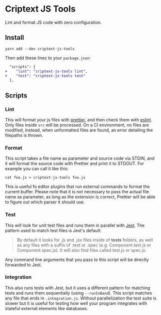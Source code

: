 # Criptext JS Tools

Lint and format JS code with zero configuration.

## Install

```
yarn add --dev criptext-js-tools
```

Then add these lines to your `package.json`:

``` diff
  "scripts": {
+    "lint": "criptext-js-tools lint",
+    "test": "criptext-js-tools test"
  },
```

## Scripts

### Lint

This will format your js files with [prettier](https://github.com/prettier/prettier), and then check them with [eslint](https://github.com/eslint/eslint). Only files inside `src` will be processed. On a CI environment, no files are modified, instead, when unformatted files are found, an error detailing the filepaths is thrown. 

### Format

This script takes a file name as parameter and source code via STDIN, and it will format the source code with Prettier and print it to STDOUT. For example you can call it like this:

```
cat foo.js > criptext-js-tools foo.js
```

This is useful fo editor plugins that run external commands to format the current buffer. Please note that it is not necessary to pass the actual file name as parameter, as long as the extension is correct, Prettier will be able to figure out which parser it should use.

### Test

This will look for unit test files and runs them in parallel with [Jest](https://facebook.github.io/jest/). The pattern used to match test files is Jest's default:

>  By default it looks for .js and .jsx files inside of __tests__ folders, as well as any files with a suffix of .test or .spec (e.g. Component.test.js or Component.spec.js). It will also find files called test.js or spec.js.

 Any command line arguments that you pass to this script will be directly forwarded to Jest.

### Integration

This also runs tests with Jest, but it uses a different pattern for matching tests and runs them sequentially (using `--runInBand`). This script matches any file that ends in `.integration.js`. Without parallelization the test suite is slower but it is useful for testing how well your program integrates with stateful external elements like databases. 

